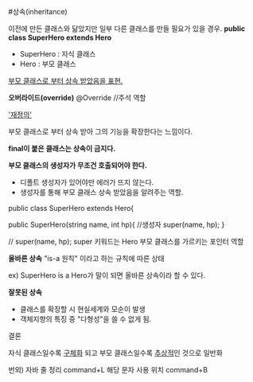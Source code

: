 #상속(inheritance)

이전에 만든 클래스와 닮았지만 일부 다른 클래스를 만들 필요가 있을 경우.
**public class SuperHero extends Hero**

- SuperHero : 자식 클래스
- Hero : 부모 클래스

<ins>부모 클래스로 부터 상속 받았음을 표현.</ins>

**오버라이드(override)**
@Override //주석 역할

<ins>'재정의'</ins>

부모 클래스로 부터 상속 받아 그의 기능을 확장한다는 느낌이다.

**final이 붙은 클래스는 상속이 금지다.**

**부모 클래스의 생성자가 무조건 호출되어야 한다.**
- 디폴트 생성자가 있어야만 에러가 뜨지 않는다.
- 생성자를 통해 부모 클래스 상속 받았음을 알려주는 역할.

public class SuperHero extends Hero{

public SuperHero(string name, int hp){ //생성자
super(name, hp);
}

//
super(name, hp);
super 키워드는 Hero 부모 클래스를 가르키는 포인터 역할


**올바른 상속**
"is-a 원칙" 이라고 하는 규칙에 따른 상태

ex)
SuperHero is a Hero가 말이 되면 올바른 상속이라 할 수 있다.

**잘못된 상속**
- 클래스를 확장할 시 현실세계와 모순이 발생
- 객체지향의 특징 중 "다형성"을 쓸 수 없게 됨.



결론

자식 클래스일수록 <ins>구체화</ins> 되고
부모 클래스일수록 <ins>추상적</ins>인 것으로 일반화



번외)
자바 줄 정리 command+L
해당 문자 사용 위치 command+B